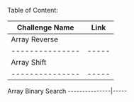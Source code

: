 Table of Content:


Challenge Name | Link
---------------|-----
Array Reverse  |
---------------|-----
Array Shift    |
---------------|-----
Array Binary Search
---------------|-----
